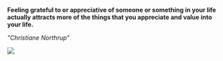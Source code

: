 **Feeling grateful to or appreciative of someone or something in your life actually attracts more of the things that you appreciate and value into your life.**

*"Christiane Northrup"*

![](https://api.nosense.lol/ghvc/?username=cdfrm)